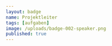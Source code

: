 ```yaml
---
layout: badge
name: Projektleiter
tags: [aufgaben]
image: /uploads/badge-002-speaker.png
published: true
---
```



